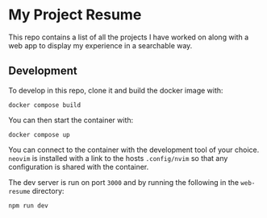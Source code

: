 # My Project Resume

This repo contains a list of all the projects I have worked on along with a web app to display my experience in a searchable way.

## Development

To develop in this repo, clone it and build the docker image with:

```
docker compose build
```

You can then start the container with:

```
docker compose up
```

You can connect to the container with the development tool of your choice.
`neovim` is installed with a link to the hosts `.config/nvim` so that any configuration is shared with the container.

The dev server is run on port `3000` and by running the following in the `web-resume` directory:

```
npm run dev
```

